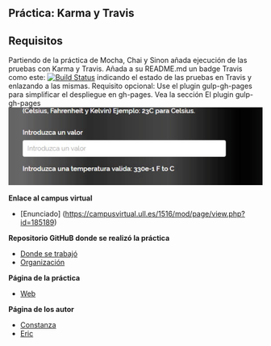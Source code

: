 

## Práctica: Karma y Travis

## Requisitos

 Partiendo de la práctica de Mocha, Chai y Sinon añada ejecución de las pruebas con Karma y Travis.
 Añada a su README.md un badge Travis como este: [![Build Status](https://travis-ci.org/alu0100786330/karma-y-travis-ericconi.svg?branch=master)](https://travis-ci.org/alu0100786330/karma-y-travis-ericconi) indicando el estado de las pruebas en Travis y enlazando a las mismas.
 Requisito opcional: Use el plugin gulp-gh-pages para simplificar el despliegue en gh-pages. Vea la sección El plugin gulp-gh-pages
![gif](/assets/images/ejemplo.gif)


**Enlace al campus virtual**

* [Enunciado] (https://campusvirtual.ull.es/1516/mod/page/view.php?id=185189)

**Repositorio GitHuB donde se realizó la práctica**

* [Donde se trabajó](https://github.com/alu0100786330/karma-y-travis-ericconi)
* [Organización](https://github.com/ULL-ESIT-GRADOII-DSI/karma-y-travis-ericconi)

**Página de la práctica**

* [Web](http://ull-esit-gradoii-dsi.github.io/karma-y-travis-ericconi/)


**Página de los autor**

* [Constanza](http://alu0100673647.github.io)
* [Eric](http://alu0100786330.github.io)
